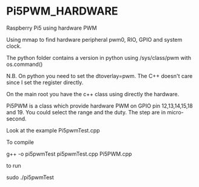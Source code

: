 # Pi5PWM_HARDWARE
Raspberry Pi5 using hardware PWM

Using mmap to find hardware peripheral pwm0, RIO, GPIO and system clock.

The python folder contains a version in python using /sys/class/pwm with os.command()

N.B. On python you need to set the dtoverlay=pwm. The C++ doesn't care since I set the register directly.


On the main root you have the c++ class using directly the hardware.


Pi5PWM is a class which provide hardware PWM on GPIO pin 12,13,14,15,18 and 19.
You could select the range and the duty. The step are in micro-second.

Look at the example  Pi5pwmTest.cpp


To compile

  g++ -o pi5pwmTest pi5pwmTest.cpp Pi5PWM.cpp


to run

  sudo ./pi5pwmTest



